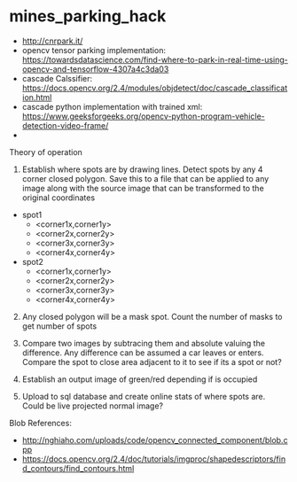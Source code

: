 # mines_parking_hack

* http://cnrpark.it/
* opencv tensor parking implementation: https://towardsdatascience.com/find-where-to-park-in-real-time-using-opencv-and-tensorflow-4307a4c3da03
* cascade Calssifier: https://docs.opencv.org/2.4/modules/objdetect/doc/cascade_classification.html
* cascade python implementation with trained xml: https://www.geeksforgeeks.org/opencv-python-program-vehicle-detection-video-frame/
*  

Theory of operation
1. Establish where spots are by drawing lines. Detect spots by any 4 corner closed polygon. Save this to a file that can be applied to any image along with the source image that can be transformed to the original coordinates

  * spot1
    * <corner1x,corner1y>
    * <corner2x,corner2y>
    * <corner3x,corner3y>
    * <corner4x,corner4y>
  * spot2
    * <corner1x,corner1y>
    * <corner2x,corner2y>
    * <corner3x,corner3y>
    * <corner4x,corner4y>
    
2. Any closed polygon will be a mask spot. Count the number of masks to get number of spots

3. Compare two images by subtracing them and absolute valuing the difference. Any difference can be assumed a car leaves or enters. Compare the spot to close area adjacent to it to see if its a spot or not?

4. Establish an output image of green/red depending if is occupied

5. Upload to sql database and create online stats of where spots are. Could be live projected normal image?


Blob References:
* http://nghiaho.com/uploads/code/opencv_connected_component/blob.cpp
* https://docs.opencv.org/2.4/doc/tutorials/imgproc/shapedescriptors/find_contours/find_contours.html
  
  
